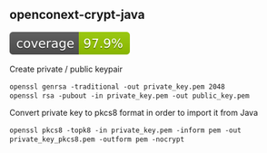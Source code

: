 ## openconext-crypt-java

![Coverage](.github/badges/jacoco.svg)

Create private / public keypair
```
openssl genrsa -traditional -out private_key.pem 2048
openssl rsa -pubout -in private_key.pem -out public_key.pem
```
Convert private key to pkcs8 format in order to import it from Java
```
openssl pkcs8 -topk8 -in private_key.pem -inform pem -out private_key_pkcs8.pem -outform pem -nocrypt
```